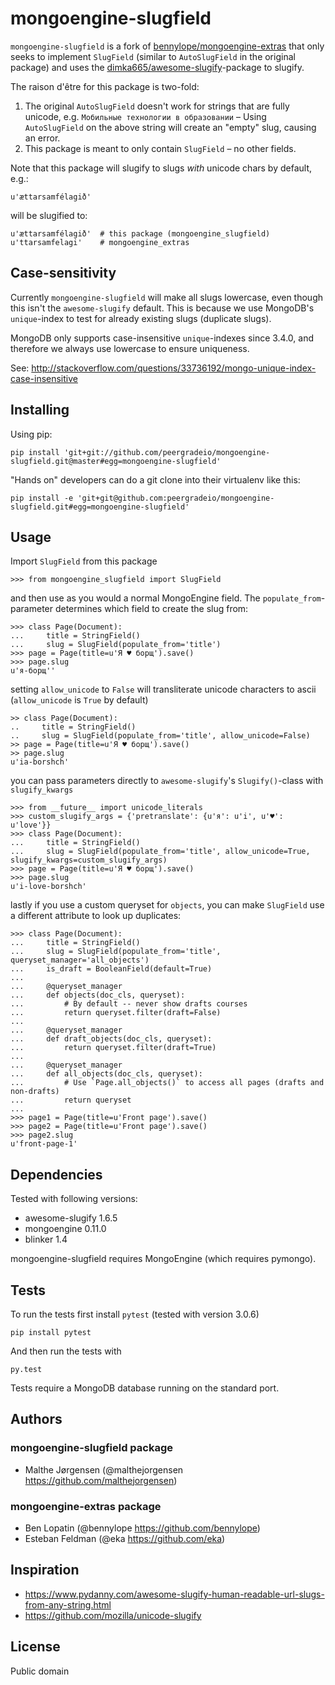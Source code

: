 mongoengine-slugfield
=====================

`mongoengine-slugfield` is a fork of [bennylope/mongoengine-extras] that
only seeks to implement `SlugField` (similar to `AutoSlugField` in the
original package) and uses the [dimka665/awesome-slugify]-package
to slugify.

The raison d'être for this package is two-fold:

1. The original `AutoSlugField` doesn't work for strings that are fully unicode,
   e.g. `Мобильные технологии в образовании`
   – Using `AutoSlugField` on the above string will create an "empty" slug, causing an error.
2. This package is meant to only contain `SlugField` – no other fields.

Note that this package will slugify to slugs _with_ unicode chars by default, e.g.:

    u'ættarsamfélagið'

will be slugified to:

    u'ættarsamfélagið'  # this package (mongoengine_slugfield)
    u'ttarsamfelagi'    # mongoengine_extras

[bennylope/mongoengine-extras]: https://github.com/bennylope/mongoengine-extras
[dimka665/awesome-slugify]: https://github.com/dimka665/awesome-slugify

Case-sensitivity
----------------
Currently `mongoengine-slugfield` will make all slugs lowercase, even though
this isn't the `awesome-slugify` default. This is because we use MongoDB's
`unique`-index to test for already existing slugs (duplicate slugs).

MongoDB only supports case-insensitive `unique`-indexes since 3.4.0, and
therefore we always use lowercase to ensure uniqueness.

See: <http://stackoverflow.com/questions/33736192/mongo-unique-index-case-insensitive>

Installing
----------

Using pip:

    pip install 'git+git://github.com/peergradeio/mongoengine-slugfield.git@master#egg=mongoengine-slugfield'

"Hands on" developers can do a git clone into their virtualenv like this:

    pip install -e 'git+git@github.com:peergradeio/mongoengine-slugfield.git#egg=mongoengine-slugfield'

Usage
-----
Import `SlugField` from this package

    >>> from mongoengine_slugfield import SlugField

and then use as you would a normal MongoEngine field.
The `populate_from`-parameter determines which field to create the slug from:

    >>> class Page(Document):
    ...     title = StringField()
    ...     slug = SlugField(populate_from='title')
    >>> page = Page(title=u'Я ♥ борщ').save()
    >>> page.slug
    u'я-борщ''

setting `allow_unicode` to `False` will transliterate unicode characters to ascii  
(`allow_unicode` is `True` by default)

    >> class Page(Document):
    ..     title = StringField()
    ..     slug = SlugField(populate_from='title', allow_unicode=False)
    >> page = Page(title=u'Я ♥ борщ').save()
    >> page.slug
    u'ia-borshch'

you can pass parameters directly to `awesome-slugify`'s `Slugify()`-class
with `slugify_kwargs`

    >>> from __future__ import unicode_literals
    >>> custom_slugify_args = {'pretranslate': {u'я': u'i', u'♥': u'love'}}
    >>> class Page(Document):
    ...     title = StringField()
    ...     slug = SlugField(populate_from='title', allow_unicode=True, slugify_kwargs=custom_slugify_args)
    >>> page = Page(title=u'Я ♥ борщ').save()
    >>> page.slug
    u'i-love-borshch'


lastly if you use a custom queryset for `objects`, you can make `SlugField` use
a different attribute to look up duplicates:

    >>> class Page(Document):
    ...     title = StringField()
    ...     slug = SlugField(populate_from='title', queryset_manager='all_objects')
    ...     is_draft = BooleanField(default=True)
    ...
    ...     @queryset_manager
    ...     def objects(doc_cls, queryset):
    ...         # By default -- never show drafts courses
    ...         return queryset.filter(draft=False)
    ...
    ...     @queryset_manager
    ...     def draft_objects(doc_cls, queryset):
    ...         return queryset.filter(draft=True)
    ...
    ...     @queryset_manager
    ...     def all_objects(doc_cls, queryset):
    ...         # Use `Page.all_objects()` to access all pages (drafts and non-drafts)
    ...         return queryset
    ...
    >>> page1 = Page(title=u'Front page').save()
    >>> page2 = Page(title=u'Front page').save()
    >>> page2.slug
    u'front-page-1'

Dependencies
------------
Tested with following versions:

* awesome-slugify 1.6.5
* mongoengine 0.11.0
* blinker 1.4

mongoengine-slugfield requires MongoEngine (which requires pymongo).

Tests
-----
To run the tests first install `pytest` (tested with version 3.0.6)

    pip install pytest

And then run the tests with

    py.test

Tests require a MongoDB database running on the standard port.

Authors
-------

### mongoengine-slugfield package

* Malthe Jørgensen (@malthejorgensen <https://github.com/malthejorgensen>)

### mongoengine-extras package

* Ben Lopatin (@bennylope <https://github.com/bennylope>)
* Esteban Feldman (@eka <https://github.com/eka>)

Inspiration
-----------
* https://www.pydanny.com/awesome-slugify-human-readable-url-slugs-from-any-string.html
* https://github.com/mozilla/unicode-slugify

License
-------

Public domain
